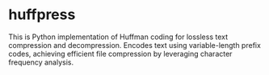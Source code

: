 # huffpress
This is  Python implementation of Huffman coding for lossless text compression and decompression. Encodes text using variable-length prefix codes, achieving efficient file compression by leveraging character frequency analysis.
